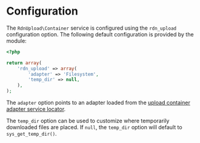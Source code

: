 Configuration
=============

The `RdnUpload\Container` service is configured using the `rdn_upload` configuration option. The following default configuration is provided by the module:

~~~php
<?php

return array(
	'rdn_upload' => array(
		'adapter' => 'Filesystem',
		'temp_dir' => null,
	),
);
~~~

The `adapter` option points to an adapter loaded from the [upload container adapter service locator](02-upload-adapters.md).

The `temp_dir` option can be used to customize where temporarily downloaded files are placed. If `null`, the `temp_dir` option will default to `sys_get_temp_dir()`.
